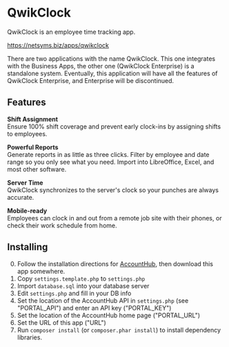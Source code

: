 QwikClock
=========

QwikClock is an employee time tracking app.

https://netsyms.biz/apps/qwikclock

There are two applications with the name QwikClock.  This one integrates with 
the Business Apps, the other one (QwikClock Enterprise) is a standalone system. 
Eventually, this application will have all the features of QwikClock Enterprise, 
and Enterprise will be discontinued.

Features
--------

**Shift Assignment**  
Ensure 100% shift coverage and prevent early clock-ins by assigning shifts to employees.

**Powerful Reports**  
Generate reports in as little as three clicks. Filter by employee and date range so you only see what you need. Import into LibreOffice, Excel, and most other software.

**Server Time**  
QwikClock synchronizes to the server's clock so your punches are always accurate.

**Mobile-ready**  
Employees can clock in and out from a remote job site with their phones, or check their work schedule from home.


Installing
----------

0. Follow the installation directions for [AccountHub](https://source.netsyms.com/Business/AccountHub), then download this app somewhere.
1. Copy `settings.template.php` to `settings.php`
2. Import `database.sql` into your database server
3. Edit `settings.php` and fill in your DB info
4. Set the location of the AccountHub API in `settings.php` (see "PORTAL_API") and enter an API key ("PORTAL_KEY")
5. Set the location of the AccountHub home page ("PORTAL_URL")
6. Set the URL of this app ("URL")
7. Run `composer install` (or `composer.phar install`) to install dependency libraries.